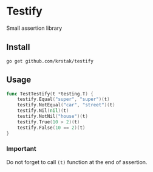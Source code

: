 # Testify
Small assertion library

## Install
```
go get github.com/krstak/testify
```

## Usage

```go
func TestTestify(t *testing.T) {
    testify.Equal("super", "super")(t)
    testify.NotEqual("car", "street")(t)
    testify.Nil(nil)(t)
    testify.NotNil("house")(t)
    testify.True(10 > 2)(t)
    testify.False(10 == 2)(t)
}
```

### Important
Do not forget to call `(t)` function at the end of assertion.